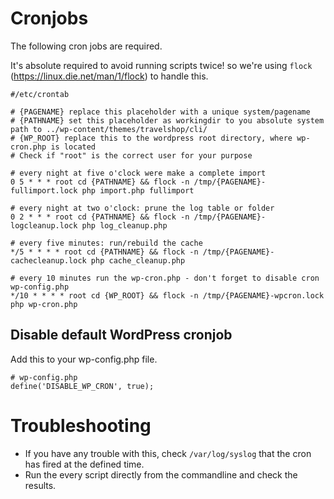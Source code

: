 # Cronjobs
The following cron jobs are required.

It's absolute required to avoid running scripts twice! 
so we're using ```flock``` (https://linux.die.net/man/1/flock) to handle this.

```shell
#/etc/crontab

# {PAGENAME} replace this placeholder with a unique system/pagename
# {PATHNAME} set this placeholder as workingdir to you absolute system path to ../wp-content/themes/travelshop/cli/
# {WP_ROOT} replace this to the wordpress root directory, where wp-cron.php is located
# Check if "root" is the correct user for your purpose

# every night at five o'clock were make a complete import
0 5 * * * root cd {PATHNAME} && flock -n /tmp/{PAGENAME}-fullimport.lock php import.php fullimport

# every night at two o'clock: prune the log table or folder
0 2 * * * root cd {PATHNAME} && flock -n /tmp/{PAGENAME}-logcleanup.lock php log_cleanup.php

# every five minutes: run/rebuild the cache
*/5 * * * * root cd {PATHNAME} && flock -n /tmp/{PAGENAME}-cachecleanup.lock php cache_cleanup.php

# every 10 minutes run the wp-cron.php - don't forget to disable cron wp-config.php
*/10 * * * * root cd {WP_ROOT} && flock -n /tmp/{PAGENAME}-wpcron.lock php wp-cron.php
```


## Disable default WordPress cronjob
Add this to your wp-config.php file.
```shell
# wp-config.php
define('DISABLE_WP_CRON', true);
```

# Troubleshooting
* If you have any trouble with this, check ``/var/log/syslog`` that the cron has fired at the defined time.
* Run the every script directly from the commandline and check the results.